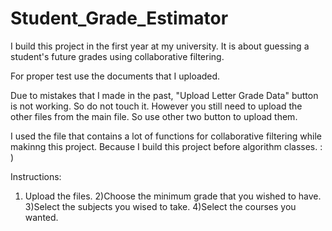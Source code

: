 # Student_Grade_Estimator
I build this project in the first year at my university. It is about guessing a student's future grades using collaborative filtering.

For proper test use the documents that I uploaded.

Due to mistakes that I made in the past, "Upload Letter Grade Data" button is not working. So do not touch it. However you still need to upload the other files from the main file. So use other two button to upload them.

I used the file that contains a lot of functions for collaborative filtering while makinng this project. Because I build this project before algorithm classes. : )


Instructions:

1) Upload the files.
2)Choose the minimum grade that you wished to have.
3)Select the subjects you wised to take.
4)Select the courses you wanted.
